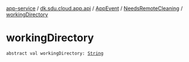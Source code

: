 [app-service](../../../index.md) / [dk.sdu.cloud.app.api](../../index.md) / [AppEvent](../index.md) / [NeedsRemoteCleaning](index.md) / [workingDirectory](./working-directory.md)

# workingDirectory

`abstract val workingDirectory: `[`String`](https://kotlinlang.org/api/latest/jvm/stdlib/kotlin/-string/index.html)